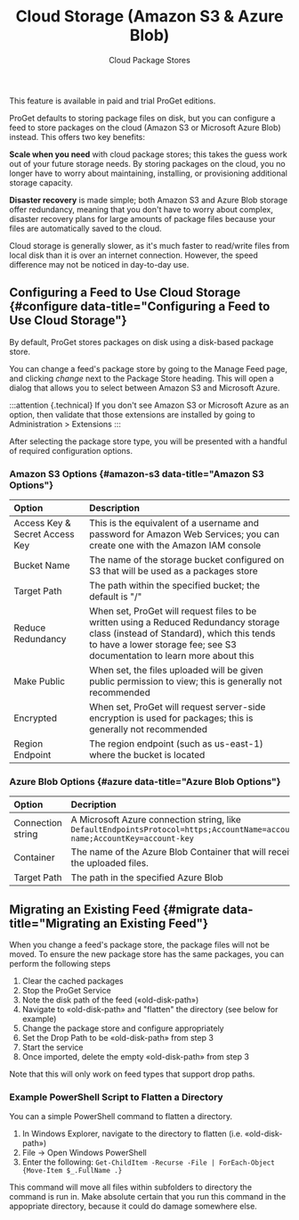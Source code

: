﻿---
title: Cloud Storage (Amazon S3 & Azure Blob)
subtitle: Cloud Package Stores
sequence: 100
keywords: proget, storage, cloud, amazon, azure
---

This feature is available in paid and trial ProGet editions. 

ProGet defaults to storing package files on disk, but you can configure a feed to store packages on the cloud (Amazon S3 or Microsoft Azure Blob) instead. This offers two key benefits:

**Scale when you need** with cloud package stores; this takes the guess work out of your future storage needs. By storing packages on the cloud, you no longer have to worry about maintaining, installing, or provisioning additional storage capacity.

**Disaster recovery** is made simple; both Amazon S3 and Azure Blob storage offer redundancy, meaning that you don't have to worry about complex, disaster recovery plans for large amounts of package files because your files are automatically saved to the cloud.

Cloud storage is generally slower, as it's much faster to read/write files from local disk than it is over an internet connection. However, the speed difference may not be noticed in day-to-day use.

## Configuring a Feed to Use Cloud Storage  {#configure data-title="Configuring a Feed to Use Cloud Storage"}

By default, ProGet stores packages on disk using a disk-based package store.

You can change a feed's package store by going to the Manage Feed page, and clicking *change* next to the Package Store heading. This will open a dialog that allows you to select between Amazon S3 and Microsoft Azure.

:::attention {.technical}
If you don't see Amazon S3 or Microsoft Azure as an option, then validate that those extensions are installed by going to Administration > Extensions
:::

After selecting the package store type, you will be presented with a handful of required configuration options.

### Amazon S3 Options  {#amazon-s3 data-title="Amazon S3 Options"}

|  Option     | Description |
| :------------- | :------------- |
| Access Key & Secret Access Key      | This is the equivalent of a username and password for Amazon Web Services; you can create one with the Amazon IAM console       |
|Bucket Name |	The name of the storage bucket configured on S3 that will be used as a packages store|
|Target Path |	The path within the specified bucket; the default is "/" |
|Reduce Redundancy	| When set, ProGet will request files to be written using a Reduced Redundancy storage class (instead of Standard), which this tends to have a lower storage fee; see S3 documentation to learn more about this |
|Make Public	| When set, the files uploaded will be given public permission to view; this is generally not recommended |
|Encrypted	| When set, ProGet will request server-side encryption is used for packages; this is generally not recommended |
|Region Endpoint |	The region endpoint (such as us-east-1) where the bucket is located|

### Azure Blob Options  {#azure data-title="Azure Blob Options"}

|  Option | Decription      |
| :------------- | :------------- |
| Connection string |	A Microsoft Azure connection string, like  ```DefaultEndpointsProtocol=https;AccountName=account-name;AccountKey=account-key```     |
|Container	| The name of the Azure Blob Container that will receive the uploaded files. |
|Target Path |	The path in the specified Azure Blob |

## Migrating an Existing Feed  {#migrate data-title="Migrating an Existing Feed"}

When you change a feed's package store, the package files will not be moved.  To ensure the new package store has the same packages, you can perform the following steps

1. Clear the cached packages
2. Stop the ProGet Service
3. Note the disk path of the feed (&laquo;old-disk-path&raquo;)
4. Navigate to &laquo;old-disk-path&raquo; and "flatten" the directory (see below for example)
5. Change the package store and configure appropriately
6. Set the Drop Path to be &laquo;old-disk-path&raquo; from step 3
7. Start the service
8. Once imported, delete the empty &laquo;old-disk-path&raquo; from step 3

Note that this will only work on feed types that support drop paths. 

### Example PowerShell Script to Flatten a Directory

You can a simple PowerShell command to flatten a directory.

1. In Windows Explorer, navigate to the directory to flatten (i.e. &laquo;old-disk-path&raquo;)
2. File → Open Windows PowerShell
3. Enter the following: `Get-ChildItem -Recurse -File | ForEach-Object {Move-Item $_.FullName .}`

This command will move all files within subfolders to directory the command is run in. Make absolute certain that you run this command in the appopriate directory, because it could do damage somewhere else.
